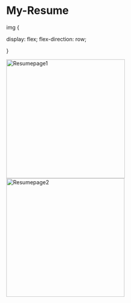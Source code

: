 # My-Resume

img {

display: flex;
flex-direction: row;

}


<img width="314" alt="Resumepage1" src="https://user-images.githubusercontent.com/99300527/187675020-206093c2-2a34-48b6-b835-89ec45e4a172.PNG">
<img width="313" alt="Resumepage2" src="https://user-images.githubusercontent.com/99300527/187675035-4bcd1592-925c-46ed-ae8c-b6e0036666b0.PNG">
